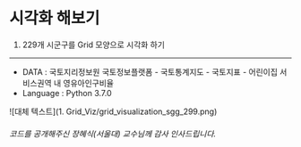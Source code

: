시각화 해보기
=============

1. 229개 시군구를 Grid 모양으로 시각화 하기
-------------
* DATA : 국토지리정보원 국토정보플랫폼 - 국토통계지도 - 국토지표 - 어린이집 서비스권역 내 영유아인구비율
* Language : Python 3.7.0

![대체 텍스트](1. Grid_Viz/grid_visualization_sgg_299.png)

###### 코드를 공개해주신 장혜식(서울대) 교수님께 감사 인사드립니다.
